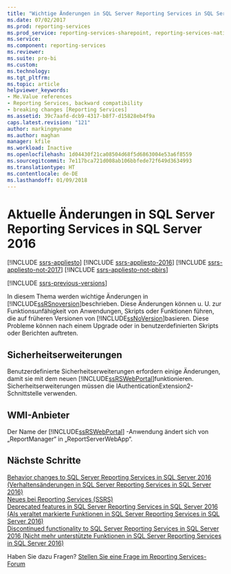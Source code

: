 ```yaml
---
title: "Wichtige Änderungen in SQL Server Reporting Services in SQL Server 2016 | Microsoft-Dokumentation"
ms.date: 07/02/2017
ms.prod: reporting-services
ms.prod_service: reporting-services-sharepoint, reporting-services-native
ms.service: 
ms.component: reporting-services
ms.reviewer: 
ms.suite: pro-bi
ms.custom: 
ms.technology: 
ms.tgt_pltfrm: 
ms.topic: article
helpviewer_keywords:
- Me.Value references
- Reporting Services, backward compatibility
- breaking changes [Reporting Services]
ms.assetid: 39c7aafd-dcb9-4317-b8f7-d15828eb4f9a
caps.latest.revision: "121"
author: markingmyname
ms.author: maghan
manager: kfile
ms.workload: Inactive
ms.openlocfilehash: 1d04430f21ca08504d68f5d6863004e53a6f8559
ms.sourcegitcommit: 7e117bca721d008ab106bbfede72f649d3634993
ms.translationtype: HT
ms.contentlocale: de-DE
ms.lasthandoff: 01/09/2018
---
```

# <a name="breaking-changes-in-sql-server-reporting-services-in-sql-server-2016"></a>Aktuelle Änderungen in SQL Server Reporting Services in SQL Server 2016

[!INCLUDE [ssrs-appliesto](../includes/ssrs-appliesto.md)] [!INCLUDE [ssrs-appliesto-2016](../includes/ssrs-appliesto-2016.md)] [!INCLUDE [ssrs-appliesto-not-2017](../includes/ssrs-appliesto-not-2017.md)] [!INCLUDE [ssrs-appliesto-not-pbirs](../includes/ssrs-appliesto-not-pbirs.md)]

[!INCLUDE [ssrs-previous-versions](../includes/ssrs-previous-versions.md)]

In diesem Thema werden wichtige Änderungen in [!INCLUDE[ssRSnoversion](../includes/ssrsnoversion-md.md)]beschrieben. Diese Änderungen können u. U. zur Funktionsunfähigkeit von Anwendungen, Skripts oder Funktionen führen, die auf früheren Versionen von [!INCLUDE[ssNoVersion](../includes/ssnoversion-md.md)]basieren. Diese Probleme können nach einem Upgrade oder in benutzerdefinierten Skripts oder Berichten auftreten.

## <a name="security-extensions"></a>Sicherheitserweiterungen

Benutzerdefinierte Sicherheitserweiterungen erfordern einige Änderungen, damit sie mit dem neuen [!INCLUDE[ssRSWebPortal](../includes/ssrswebportal.md)]funktionieren. Sicherheitserweiterungen müssen die IAuthenticationExtension2-Schnittstelle verwenden.

## <a name="wmi-provider"></a>WMI-Anbieter

Der Name der [!INCLUDE[ssRSWebPortal](../includes/ssrswebportal.md)] -Anwendung ändert sich von „ReportManager“ in „ReportServerWebApp“.

## <a name="next-steps"></a>Nächste Schritte

[Behavior changes to SQL Server Reporting Services in SQL Server 2016 (Verhaltensänderungen in SQL Server Reporting Services in SQL Server 2016)](../reporting-services/behavior-changes-to-sql-server-reporting-services-in-sql-server-2016.md)  
[Neues bei Reporting Services (SSRS)](../reporting-services/what-s-new-in-sql-server-reporting-services-ssrs.md)   
[Deprecated features in SQL Server Reporting Services in SQL Server 2016 (Als veraltet markierte Funktionen in SQL Server Reporting Services in SQL Server 2016)](../reporting-services/deprecated-features-in-sql-server-reporting-services-ssrs.md)    
[Discontinued functionality to SQL Server Reporting Services in SQL Server 2016 (Nicht mehr unterstützte Funktionen in SQL Server Reporting Services in SQL Server 2016)](../reporting-services/discontinued-functionality-to-sql-server-reporting-services-in-sql-server.md)  

Haben Sie dazu Fragen? [Stellen Sie eine Frage im Reporting Services-Forum](http://go.microsoft.com/fwlink/?LinkId=620231)
